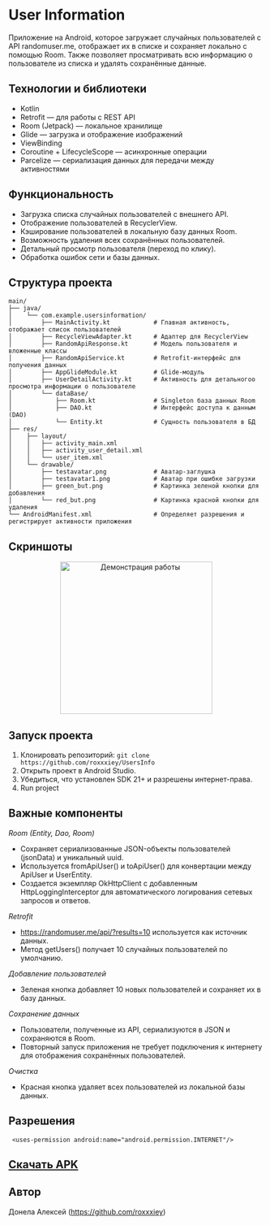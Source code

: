 # User Information
Приложение на Android, которое загружает случайных пользователей с API randomuser.me, отображает их в списке и сохраняет локально с помощью Room. Также позволяет просматривать всю информацию о пользователе из списка и удалять сохранённые данные.

## Технологии и библиотеки
- Kotlin
- Retrofit — для работы с REST API 
- Room (Jetpack) — локальное хранилище 
- Glide — загрузка и отображение изображений 
- ViewBinding 
- Coroutine + LifecycleScope — асинхронные операции 
- Parcelize — сериализация данных для передачи между активностями

## Функциональность
- Загрузка списка случайных пользователей с внешнего API. 
- Отображение пользователей в RecyclerView. 
- Кэширование пользователей в локальную базу данных Room. 
- Возможность удаления всех сохранённых пользователей. 
- Детальный просмотр пользователя (переход по клику). 
- Обработка ошибок сети и базы данных.

## Структура проекта

```
main/
├── java/
│    └── com.example.usersinformation/
│        ├── MainActivity.kt            # Главная активность, отображает список пользователей
│        ├── RecycleViewAdapter.kt      # Адаптер для RecyclerView
│        ├── RandomApiResponse.kt       # Модель пользователя и вложенные классы
│        ├── RandomApiService.kt        # Retrofit-интерфейс для получения данных
│        ├── AppGlideModule.kt          # Glide-модуль
│        ├── UserDetailActivity.kt      # Активность для детальногоо просмотра информации о пользователе
│        └── dataBase/
│            ├── Room.kt                # Singleton база данных Room
│            ├── DAO.kt                 # Интерфейс доступа к данным (DAO)
│            └── Entity.kt              # Сущность пользователя в БД
├── res/
│    ├── layout/
│    │   ├── activity_main.xml
│    │   ├── activity_user_detail.xml
│    │   └── user_item.xml
│    └── drawable/
│        ├── testavatar.png             # Аватар-заглушка
│        ├── testavatar1.png            # Аватар при ошибке загрузки
│        ├── green_but.png              # Картинка зеленой кнопки для добавления
│        └── red_but.png                # Картинка красной кнопки для удаления
└── AndroidManifest.xml                 # Определяет разрешения и регистрирует активности приложения
```

## Скриншоты

<p align="center">
  <img src="app/src/main/res/drawable/pref.gif" alt="Демонстрация работы" width="300"/>
</p>

## Запуск проекта
1. Клонировать репозиторий: ``` git clone https://github.com/roxxxiey/UsersInfo ```
2. Открыть проект в Android Studio.
3. Убедиться, что установлен SDK 21+ и разрешены интернет-права.
4. Run project

## Важные компоненты
*Room (Entity, Dao, Room)*
- Сохраняет сериализованные JSON-объекты пользователей (jsonData) и уникальный uuid.
- Используется fromApiUser() и toApiUser() для конвертации между ApiUser и UserEntity.
- Создается экземпляр OkHttpClient с добавленным HttpLoggingInterceptor для автоматического логирования сетевых запросов и ответов.

*Retrofit*
- https://randomuser.me/api/?results=10 используется как источник данных. 
- Метод getUsers() получает 10 случайных пользователей по умолчанию.

*Добавление пользователей*
- Зеленая кнопка добавляет 10 новых пользователей и сохраняет их в базу данных.

*Сохранение данных*
- Пользователи, полученные из API, сериализуются в JSON и сохраняются в Room. 
- Повторный запуск приложения не требует подключения к интернету для отображения сохранённых пользователей.

*Очистка*
- Красная кнопка удаляет всех пользователей из локальной базы данных.

## Разрешения
``` <uses-permission android:name="android.permission.INTERNET"/>```

## [Скачать APK](DownloadAPK)

## Автор
Донела Алексей (https://github.com/roxxxiey)